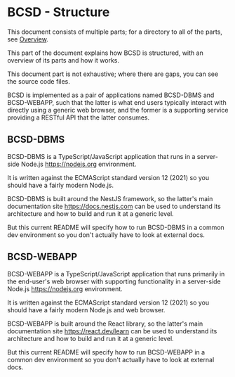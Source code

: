 # BCSD - Structure

This document consists of multiple parts; for a directory to all of the
parts, see [Overview](../README.md).

This part of the document explains how BCSD is structured, with an overview
of its parts and how it works.

This document part is not exhaustive; where there are gaps, you can see the
source code files.

BCSD is implemented as a pair of applications named BCSD-DBMS and
BCSD-WEBAPP, such that the latter is what end users typically interact
with directly using a generic web browser, and the former is a supporting
service providing a RESTful API that the latter consumes.

## BCSD-DBMS

BCSD-DBMS is a TypeScript/JavaScript application that runs in a
server-side Node.js <https://nodejs.org> environment.

It is written against the ECMAScript standard version 12 (2021) so you
should have a fairly modern Node.js.

BCSD-DBMS is built around the NestJS framework, so the latter's main
documentation site <https://docs.nestjs.com> can be used to understand its
architecture and how to build and run it at a generic level.

But this current README will specify how to run BCSD-DBMS in a common
dev environment so you don't actually have to look at external docs.

## BCSD-WEBAPP

BCSD-WEBAPP is a TypeScript/JavaScript application that runs primarily in
the end-user's web browser with supporting functionality in a server-side
Node.js <https://nodejs.org> environment.

It is written against the ECMAScript standard version 12 (2021) so you
should have a fairly modern Node.js and web browser.

BCSD-WEBAPP is built around the React library, so the latter's main
documentation site <https://react.dev/learn> can be used to understand its
architecture and how to build and run it at a generic level.

But this current README will specify how to run BCSD-WEBAPP in a common
dev environment so you don't actually have to look at external docs.
